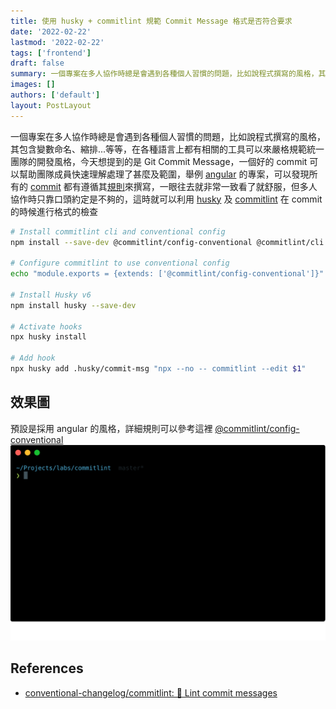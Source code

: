 ```yaml
---
title: 使用 husky + commitlint 規範 Commit Message 格式是否符合要求
date: '2022-02-22'
lastmod: '2022-02-22'
tags: ['frontend']
draft: false
summary: 一個專案在多人協作時總是會遇到各種個人習慣的問題，比如說程式撰寫的風格，其包含變數命名、縮排...等等，在各種語言上都有相關的工具可以來嚴格規範統一團隊的開發風格，今天想提到的是 Git Commit Message，一個好的 commit 可以幫助團隊成員快速理解處理了甚麼及範圍
images: []
authors: ['default']
layout: PostLayout
---
```


一個專案在多人協作時總是會遇到各種個人習慣的問題，比如說程式撰寫的風格，其包含變數命名、縮排...等等，在各種語言上都有相關的工具可以來嚴格規範統一團隊的開發風格，今天想提到的是 Git Commit Message，一個好的 commit 可以幫助團隊成員快速理解處理了甚麼及範圍，舉例 [angular](https://github.com/angular/angular) 的專案，可以發現所有的 [commit](https://github.com/angular/angular/commits/master) 都有遵循其[規則](https://github.com/angular/angular/blob/master/CONTRIBUTING.md#commit-message-header)來撰寫，一眼往去就非常一致看了就舒服，但多人協作時只靠口頭約定是不夠的，這時就可以利用 [husky](https://github.com/typicode/husky) 及 [commitlint](https://github.com/conventional-changelog/commitlint) 在 commit 的時候進行格式的檢查

```bash
# Install commitlint cli and conventional config
npm install --save-dev @commitlint/config-conventional @commitlint/cli

# Configure commitlint to use conventional config
echo "module.exports = {extends: ['@commitlint/config-conventional']}" > commitlint.config.js

# Install Husky v6
npm install husky --save-dev

# Activate hooks
npx husky install

# Add hook
npx husky add .husky/commit-msg "npx --no -- commitlint --edit $1"
```

## 效果圖

預設是採用 angular 的風格，詳細規則可以參考這裡 [@commitlint/config-conventional](https://github.com/conventional-changelog/commitlint/tree/master/@commitlint/config-conventional#type-enum)
![](https://github.com/conventional-changelog/commitlint/raw/master/docs/assets/commitlint.svg)

## References

- [conventional-changelog/commitlint: 📓 Lint commit messages](https://github.com/conventional-changelog/commitlint)
